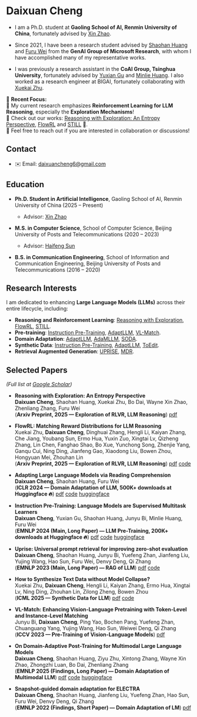 # Daixuan Cheng

- I am a Ph.D. student at **Gaoling School of AI, Renmin University of China**, fortunately advised by [Xin Zhao](https://scholar.google.com/citations?user=JNhNacoAAAAJ&hl=en).  

- Since 2021, I have been a research student advised by [Shaohan Huang](https://buaahsh.github.io) and [Furu Wei](https://thegenerality.com) from the **GenAI Group of Microsoft Research**, with whom I have accomplished many of my representative works.

- I was previously a research assistant in the **CoAI Group, Tsinghua University**, fortunately advised by [Yuxian Gu](https://t1101675.github.io) and [Minlie Huang](https://scholar.google.com/citations?user=P1jPSzMAAAAJ&hl=zh-CN).  I also worked as a research engineer at BIGAI, fortunately collaborating with [Xuekai Zhu](https://xuekai-zhu.github.io/Xuekai-Zhu/).

🌟 **Recent Focus:**  
🌟 My current research emphasizes **Reinforcement Learning for LLM Reasoning**, especially the **Exploration Mechanisms**!  
🌟 Check out our works: [Reasoning with Exploration: An Entropy Perspective](https://arxiv.org/abs/2506.14758), [FlowRL](https://huggingface.co/papers/2509.15207) and [STILL](https://github.com/RUCAIBox/Slow_Thinking_with_LLMs) 🚀.  
🌟 Feel free to reach out if you are interested in collaboration or discussions!

## Contact  
- ✉️ Email: [daixuancheng6@gmail.com](mailto:daixuancheng6@gmail.com)  

## Education

- **Ph.D. Student in Artificial Intelligence**, Gaoling School of AI, Renmin University of China (2025 – Present)  
  - Advisor: [Xin Zhao](https://scholar.google.com/citations?user=JNhNacoAAAAJ&hl=en)

- **M.S. in Computer Science**, School of Computer Science, Beijing University of Posts and Telecommunications (2020 – 2023)  
  - Advisor: [Haifeng Sun](https://hfsun.github.io)

- **B.S. in Communication Engineering**, School of Information and Communication Engineering, Beijing University of Posts and Telecommunications (2016 – 2020)  

## Research Interests  

I am dedicated to enhancing **Large Language Models (LLMs)** across their entire lifecycle, including:  
- **Reasoning and Reinforcement Learning**: [Reasoning with Exploration](https://arxiv.org/abs/2506.14758), [FlowRL](https://huggingface.co/papers/2509.15207), [STILL](https://github.com/RUCAIBox/Slow_Thinking_with_LLMs).  
- **Pre-training**: [Instruction Pre-Training](https://huggingface.co/papers/2406.14491), [AdaptLLM](https://huggingface.co/papers/2309.09530), [VL-Match](https://openaccess.thecvf.com/content/ICCV2023/papers/Bi_VL-Match_Enhancing_Vision-Language_Pretraining_with_Token-Level_and_Instance-Level_Matching_ICCV_2023_paper.pdf).  
- **Domain Adaptation**: [AdaptLLM](https://huggingface.co/papers/2309.09530), [AdaMLLM](https://arxiv.org/abs/2411.19930), [SODA](https://aclanthology.org/2022.findings-emnlp.163/).  
- **Synthetic Data**: [Instruction Pre-Training](https://huggingface.co/papers/2406.14491), [AdaptLLM](https://huggingface.co/papers/2309.09530), [ToEdit](https://arxiv.org/abs/2412.14689).  
- **Retrieval Augmented Generation**: [UPRISE](https://arxiv.org/abs/2303.08518), [MDR](https://aclanthology.org/2024.naacl-long.235/).

## Selected Papers  
*(Full list at [Google Scholar](https://scholar.google.com/citations?hl=en&user=flRAZJQAAAAJ&view_op=list_works))*

- **Reasoning with Exploration: An Entropy Perspective**  
**Daixuan Cheng**, Shaohan Huang, Xuekai Zhu, Bo Dai, Wayne Xin Zhao, Zhenliang Zhang, Furu Wei  
(**Arxiv Preprint, 2025 — Exploration of RLVR, LLM Reasoning**) [pdf](https://arxiv.org/abs/2506.14758)

- **FlowRL: Matching Reward Distributions for LLM Reasoning**  
Xuekai Zhu, **Daixuan Cheng**, Dinghuai Zhang, Hengli Li, Kaiyan Zhang, Che Jiang, Youbang Sun, Ermo Hua, Yuxin Zuo, Xingtai Lv, Qizheng Zhang, Lin Chen, Fanghao Shao, Bo Xue, Yunchong Song, Zhenjie Yang, Ganqu Cui, Ning Ding, Jianfeng Gao, Xiaodong Liu, Bowen Zhou, Hongyuan Mei, Zhouhan Lin  
(**Arxiv Preprint, 2025 — Exploration of RLVR, LLM Reasoning**) [pdf](https://huggingface.co/papers/2509.15207) [code](https://github.com/Xuekai-Zhu/FlowRL)

- **Adapting Large Language Models via Reading Comprehension**  
**Daixuan Cheng**, Shaohan Huang, Furu Wei  
(**ICLR 2024 — Domain Adaptation of LLM, 500K+ downloads at Huggingface 🔥**) [pdf](https://huggingface.co/papers/2309.09530) [code](https://github.com/microsoft/LMOps/tree/main/adaptllm) [huggingface](https://huggingface.co/AdaptLLM)

- **Instruction Pre-Training: Language Models are Supervised Multitask Learners**  
**Daixuan Cheng**, Yuxian Gu, Shaohan Huang, Junyu Bi, Minlie Huang, Furu Wei  
(**EMNLP 2024 (Main, Long Paper) — LLM Pre-Training, 200K+ downloads at Huggingface 🔥**) [pdf](https://huggingface.co/papers/2406.14491) [code](https://github.com/microsoft/LMOps/tree/main/instruction_pretrain) [huggingface](https://huggingface.co/instruction-pretrain)

- **Uprise: Universal prompt retrieval for improving zero-shot evaluation**  
**Daixuan Cheng**, Shaohan Huang, Junyu Bi, Yuefeng Zhan, Jianfeng Liu, Yujing Wang, Hao Sun, Furu Wei, Denvy Deng, Qi Zhang  
(**EMNLP 2023 (Main, Long Paper) — RAG of LLM**) [pdf](https://arxiv.org/abs/2303.08518) [code](https://github.com/microsoft/LMOps/tree/main/uprise)

- **How to Synthesize Text Data without Model Collapse?**  
Xuekai Zhu, **Daixuan Cheng**, Hengli Li, Kaiyan Zhang, Ermo Hua, Xingtai Lv, Ning Ding, Zhouhan Lin, Zilong Zheng, Bowen Zhou  
(**ICML 2025 — Synthetic Data for LLM**) [pdf](https://arxiv.org/abs/2412.14689) [code](https://github.com/Xuekai-Zhu/toedit)

- **VL-Match: Enhancing Vision-Language Pretraining with Token-Level and Instance-Level Matching**  
Junyu Bi, **Daixuan Cheng**, Ping Yao, Bochen Pang, Yuefeng Zhan, Chuanguang Yang, Yujing Wang, Hao Sun, Weiwei Deng, Qi Zhang  
(**ICCV 2023 — Pre-Training of Vision-Language Models**) [pdf](https://openaccess.thecvf.com/content/ICCV2023/papers/Bi_VL-Match_Enhancing_Vision-Language_Pretraining_with_Token-Level_and_Instance-Level_Matching_ICCV_2023_paper.pdf)

- **On Domain-Adaptive Post-Training for Multimodal Large Language Models**  
**Daixuan Cheng**, Shaohan Huang, Ziyu Zhu, Xintong Zhang, Wayne Xin Zhao, Zhongzhi Luan, Bo Dai, Zhenliang Zhang  
(**EMNLP 2025 (Findings, Long Paper) — Domain Adaptation of Multimodal LLM**) [pdf](https://arxiv.org/abs/2411.19930) [code](https://github.com/bigai-ai/QA-Synthesizer) [huggingface](https://huggingface.co/AdaptLLM/Adapt-MLLM-to-Domains)

- **Snapshot-guided domain adaptation for ELECTRA**  
**Daixuan Cheng**, Shaohan Huang, Jianfeng Liu, Yuefeng Zhan, Hao Sun, Furu Wei, Denvy Deng, Qi Zhang  
(**EMNLP 2022 (Findings, Short Paper) — Domain Adaptation of LM**) [pdf](https://aclanthology.org/2022.findings-emnlp.163/)
